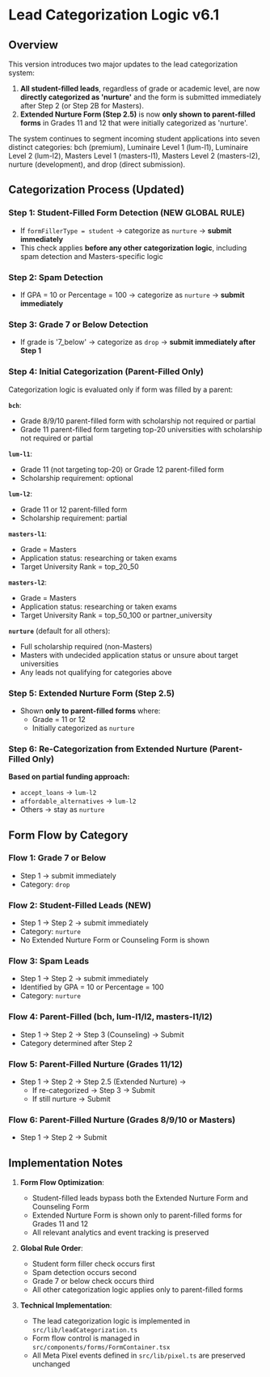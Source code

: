 # Lead Categorization Logic v6.1

## Overview
This version introduces two major updates to the lead categorization system:

1. **All student-filled leads**, regardless of grade or academic level, are now **directly categorized as 'nurture'** and the form is submitted immediately after Step 2 (or Step 2B for Masters).
2. **Extended Nurture Form (Step 2.5)** is now **only shown to parent-filled forms** in Grades 11 and 12 that were initially categorized as 'nurture'.

The system continues to segment incoming student applications into seven distinct categories: bch (premium), Luminaire Level 1 (lum-l1), Luminaire Level 2 (lum-l2), Masters Level 1 (masters-l1), Masters Level 2 (masters-l2), nurture (development), and drop (direct submission).

## Categorization Process (Updated)

### Step 1: Student-Filled Form Detection (NEW GLOBAL RULE)
* If `formFillerType = student` → categorize as `nurture` → **submit immediately**
* This check applies **before any other categorization logic**, including spam detection and Masters-specific logic

### Step 2: Spam Detection
* If GPA = 10 or Percentage = 100 → categorize as `nurture` → **submit immediately**

### Step 3: Grade 7 or Below Detection
* If grade is '7_below' → categorize as `drop` → **submit immediately after Step 1**

### Step 4: Initial Categorization (Parent-Filled Only)
Categorization logic is evaluated only if form was filled by a parent:

**`bch`**:
* Grade 8/9/10 parent-filled form with scholarship not required or partial
* Grade 11 parent-filled form targeting top-20 universities with scholarship not required or partial

**`lum-l1`**:
* Grade 11 (not targeting top-20) or Grade 12 parent-filled form
* Scholarship requirement: optional

**`lum-l2`**:
* Grade 11 or 12 parent-filled form
* Scholarship requirement: partial

**`masters-l1`**:
* Grade = Masters
* Application status: researching or taken exams
* Target University Rank = top_20_50

**`masters-l2`**:
* Grade = Masters
* Application status: researching or taken exams
* Target University Rank = top_50_100 or partner_university

**`nurture`** (default for all others):
* Full scholarship required (non-Masters)
* Masters with undecided application status or unsure about target universities
* Any leads not qualifying for categories above

### Step 5: Extended Nurture Form (Step 2.5)
* Shown **only to parent-filled forms** where:
  * Grade = 11 or 12
  * Initially categorized as `nurture`

### Step 6: Re-Categorization from Extended Nurture (Parent-Filled Only)

**Based on partial funding approach:**
* `accept_loans` → `lum-l2`
* `affordable_alternatives` → `lum-l2`
* Others → stay as `nurture`

## Form Flow by Category

### Flow 1: Grade 7 or Below
* Step 1 → submit immediately
* Category: `drop`

### Flow 2: Student-Filled Leads (NEW)
* Step 1 → Step 2 → submit immediately
* Category: `nurture`
* No Extended Nurture Form or Counseling Form is shown

### Flow 3: Spam Leads
* Step 1 → Step 2 → submit immediately
* Identified by GPA = 10 or Percentage = 100
* Category: `nurture`

### Flow 4: Parent-Filled (bch, lum-l1/l2, masters-l1/l2)
* Step 1 → Step 2 → Step 3 (Counseling) → Submit
* Category determined after Step 2

### Flow 5: Parent-Filled Nurture (Grades 11/12)
* Step 1 → Step 2 → Step 2.5 (Extended Nurture) →
  * If re-categorized → Step 3 → Submit
  * If still nurture → Submit

### Flow 6: Parent-Filled Nurture (Grades 8/9/10 or Masters)
* Step 1 → Step 2 → Submit

## Implementation Notes
1. **Form Flow Optimization**:
   - Student-filled leads bypass both the Extended Nurture Form and Counseling Form
   - Extended Nurture Form is shown only to parent-filled forms for Grades 11 and 12
   - All relevant analytics and event tracking is preserved

2. **Global Rule Order**:
   - Student form filler check occurs first
   - Spam detection occurs second
   - Grade 7 or below check occurs third
   - All other categorization logic applies only to parent-filled forms

3. **Technical Implementation**:
   - The lead categorization logic is implemented in `src/lib/leadCategorization.ts`
   - Form flow control is managed in `src/components/forms/FormContainer.tsx`
   - All Meta Pixel events defined in `src/lib/pixel.ts` are preserved unchanged